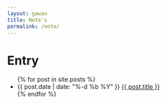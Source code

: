```yaml
---
layout: gawan
title: Note's
permalink: /note/
---
```


<div class="home w3-animate-zoom">

  <h1 class="page-heading w3-text-indigo w3-animate-top">Entry <a class="w3-right-align rss-subscribe" href="{{ "/feed.xml" | prepend: site.baseurl }}" title="subscribe via RSS"><i class="fa fa-rss w3-text-orange w3-right-align w3-animate-fading" aria-hidden="true"></i></a></h1>

  <ul class="post-list w3-ul">
    {% for post in site.posts %}
      <li>
        <span class="fa fa-angle-right w3-text-grey"> {{ post.date | date: "%-d %b %Y" }} <i class="w3-text-red fa fa-angle-double-right" aria-hidden="true"></i> <a class="post-link w3-text-blue" href="{{ post.url | prepend: site.baseurl }}">{{ post.title }}</a></span>
      </li>
    {% endfor %}
  </ul>

 

</div>
